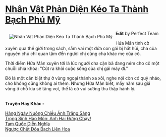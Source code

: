 <a href="https://utruyen.com/nhan-vat-phan-dien-keo-ta-thanh-bach-phu-my/24768/" title="Nhân Vật Phản Diện Kéo Ta Thành Bạch Phú Mỹ"><h1>Nhân Vật Phản Diện Kéo Ta Thành Bạch Phú Mỹ</h1></a><div style="display:table"><img align="right" style="float: left; padding: 10px;" src="https://utruyen.com/images/story/200x260/nhan-vat-phan-dien-keo-ta-thanh-bach-phu-my.jpg" alt="Nhân Vật Phản Diện Kéo Ta Thành Bạch Phú Mỹ"><b>Edit</b> by Perfect Team<p></p>Hứa Mân tình cờ xuyên qua thế giới trong sách, sắm vai một đứa con gái bị hắt hủi, cha của nguyên chủ chỉ quan tâm đến người chị cùng cha khác mẹ của cô.<p></p>Thời điểm Hứa Mân xuyên tới là lúc người cha cặn bã đang ném cho cô một chuỗi chìa khóa: "Cút ra khỏi cuộc sống của chị gái mày đi."<p></p>Đó là một căn biệt thự ở vùng ngoại thành xa xôi, nghe nói còn có quỷ nháo, cho không cũng không ai thèm. Nhưng Hứa Mân biết, mấy năm sau giá vòng ở chỗ kia sẽ tăng vọt, thế là cô vui sướng thu thập hành lý.</div><p><br><b>Truyện Hay Khác :</b></p><a href="https://utruyen.com/hang-ngay-nuong-chieu-anh-trang-sang/25006/" alt="Hàng Ngày Nuông Chiều Ánh Trăng Sáng">Hàng Ngày Nuông Chiều Ánh Trăng Sáng</a><br/><a href="https://www.flickr.com/photos/184340401@N07/48706144942/" alt="Trọng Sinh Hào Môn: Anh Hai Đừng Chạy!">Trọng Sinh Hào Môn: Anh Hai Đừng Chạy!</a><br/><a href="https://truyenngontinhay.wordpress.com/2019/10/03/tam-quoc-dien-nghia/" alt="Tam Quốc Diễn Nghĩa">Tam Quốc Diễn Nghĩa</a><br/><a href="https://github.com/mlquan/truyenhay/tree/master/truyenhay/24786/" alt="Ngược Chết Đóa Bạch Liên Hoa">Ngược Chết Đóa Bạch Liên Hoa</a><br/>